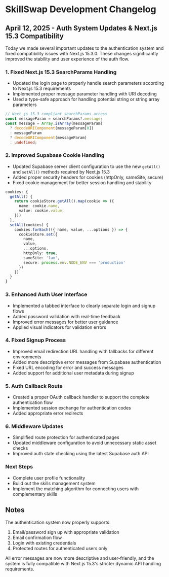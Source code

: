 # SkillSwap Development Changelog

## April 12, 2025 - Auth System Updates & Next.js 15.3 Compatibility

Today we made several important updates to the authentication system and fixed compatibility issues with Next.js 15.3.0. These changes significantly improved the stability and user experience of the auth flow.

### 1. Fixed Next.js 15.3 SearchParams Handling

- Updated the login page to properly handle search parameters according to Next.js 15.3 requirements
- Implemented proper message parameter handling with URI decoding
- Used a type-safe approach for handling potential string or string array parameters

```typescript
// Next.js 15.3 compliant searchParams access
const messageParam = searchParams?.message;
const message = Array.isArray(messageParam)
  ? decodeURIComponent(messageParam[0])
  : messageParam
  ? decodeURIComponent(messageParam)
  : undefined;
```

### 2. Improved Supabase Cookie Handling

- Updated Supabase server client configuration to use the new `getAll()` and `setAll()` methods required by Next.js 15.3
- Added proper security headers for cookies (httpOnly, sameSite, secure)
- Fixed cookie management for better session handling and stability

```typescript
cookies: {
  getAll() {
    return cookieStore.getAll().map(cookie => ({
      name: cookie.name,
      value: cookie.value,
    }))
  },
  setAll(cookies) {
    cookies.forEach(({ name, value, ...options }) => {
      cookieStore.set({
        name,
        value,
        ...options,
        httpOnly: true,
        sameSite: 'lax',
        secure: process.env.NODE_ENV === 'production'
      })
    })
  }
}
```

### 3. Enhanced Auth User Interface

- Implemented a tabbed interface to clearly separate login and signup flows
- Added password validation with real-time feedback
- Improved error messages for better user guidance
- Applied visual indicators for validation errors

### 4. Fixed Signup Process

- Improved email redirection URL handling with fallbacks for different environments
- Added more descriptive error messages from Supabase authentication
- Fixed URL encoding for error and success messages
- Added support for additional user metadata during signup

### 5. Auth Callback Route

- Created a proper OAuth callback handler to support the complete authentication flow
- Implemented session exchange for authentication codes
- Added appropriate error redirects

### 6. Middleware Updates

- Simplified route protection for authenticated pages
- Updated middleware configuration to avoid unnecessary static asset checks
- Improved auth state checking using the latest Supabase auth API

### Next Steps

- Complete user profile functionality
- Build out the skills management system
- Implement the matching algorithm for connecting users with complementary skills

## Notes

The authentication system now properly supports:

1. Email/password sign up with appropriate validation
2. Email confirmation flow
3. Login with existing credentials
4. Protected routes for authenticated users only

All error messages are now more descriptive and user-friendly, and the system is fully compatible with Next.js 15.3's stricter dynamic API handling requirements.
